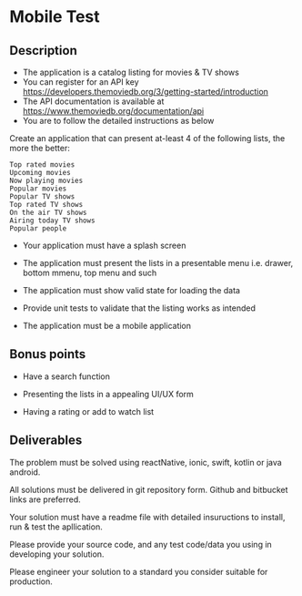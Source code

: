 Mobile Test
===================

Description
-----------

-   The application is a catalog listing for movies & TV shows
-   You can register for an API key https://developers.themoviedb.org/3/getting-started/introduction
-   The API documentation is available at https://www.themoviedb.org/documentation/api
-   You are to follow the detailed instructions as below

Create an application that can present at-least 4 of the following lists, the more the better:

    Top rated movies
    Upcoming movies
    Now playing movies
    Popular movies
    Popular TV shows
    Top rated TV shows
    On the air TV shows
    Airing today TV shows
    Popular people

-   Your application must have a splash screen

-   The application must present the lists in a presentable menu i.e. drawer, bottom mmenu, top menu and such

-   The application must show valid state for loading the data

-   Provide unit tests to validate that the listing works as intended

-   The application must be a mobile application

Bonus points
-----------

-   Have a search function
     
-   Presenting the lists in a appealing UI/UX form

-   Having a rating or add to watch list

Deliverables
------------

The problem must be solved using reactNative, ionic, swift, kotlin or java android.

All solutions must be delivered in git repository form. Github and
bitbucket links are preferred.

Your solution must have a readme file with detailed insuructions to
install, run & test the apllication.

Please provide your source code, and any test code/data you using in\
 developing your solution.

Please engineer your solution to a standard you consider suitable for\
 production.
